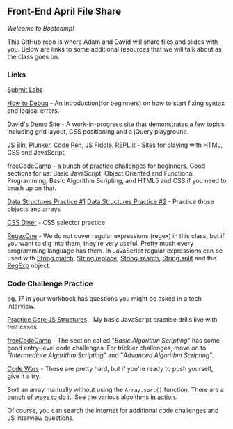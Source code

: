 ## Front-End April File Share
_Welcome to Bootcamp!_

This GitHub repo is where Adam and David will share files and slides with you. Below are links to some additional resources that we will talk about as the class goes on.

### Links

[Submit Labs](https://docs.google.com/forms/d/e/1FAIpQLSeUrJubHzo9UvrPgLKW5y0pJDuhR9XwR9yyapI2tTWsugChHw/viewform)

[How to Debug](https://developer.mozilla.org/en-US/docs/Learn/JavaScript/First_steps/What_went_wrong) - An introduction(for beginners) on how to start fixing syntax and logical errors.

[David's Demo Site](https://dwolverton.github.io/fe-demo/) - A work-in-progress site that demonstrates a few topics including grid layout, CSS positioning and a jQuery playground.

[JS Bin](http://jsbin.com), [Plunker](https://plnkr.co/), [Code Pen](https://codepen.io/), [JS Fiddle](https://jsfiddle.net/), [REPL.it](https://repl.it/languages/javascript) - Sites for playing with HTML, CSS and JavaScript.

[freeCodeCamp](https://www.freecodecamp.com/map) - a bunch of practice challenges for beginners. Good sections for us: Basic JavaScript, Object Oriented and Functional Programming, Basic Algorithm Scripting, and HTML5 and CSS if you need to brush up on that.

[Data Structures Practice #1](https://dwolverton.github.io/jsviz/apps/practice/#/?sets=arrays,objects,arrays-of-objects&sourceUrl=practice.json)
[Data Structures Practice #2](https://dwolverton.github.io/jsviz/apps/practice/#/?sourceUrl=practice-with-start.json&sets=arrays,objects) - Practice those objects and arrays

[CSS Diner](http://flukeout.github.io/) - CSS selector practice

[RegexOne](https://regexone.com/) - We do not cover regular expressions (regex) in this class, but if you want to dig into them, they're very useful. Pretty much every programming language has them. In JavaScript regular expressions can be used with [String.match](https://developer.mozilla.org/en-US/docs/Web/JavaScript/Reference/Global_Objects/String/match), [String.replace](https://developer.mozilla.org/en-US/docs/Web/JavaScript/Reference/Global_Objects/String/replace), [String.search](https://developer.mozilla.org/en-US/docs/Web/JavaScript/Reference/Global_Objects/String/search), [String.split](https://developer.mozilla.org/en-US/docs/Web/JavaScript/Reference/Global_Objects/String/split) and the [RegExp](https://developer.mozilla.org/en-US/docs/Web/JavaScript/Reference/Global_Objects/RegExp) object.

### Code Challenge Practice
pg. 17 in your workbook has questions you might be asked in a tech interview.

[Practice Core JS Structures](https://dwolverton.github.io/javascript-challenges) - My basic JavaScript practice drills live with test cases.

[freeCodeCamp](https://www.freecodecamp.com/map) - The section called "*Basic Algorithm Scripting*" has some good entry-level code challenges. For trickier challenges, move on to "*Intermediate Algorithm Scripting*" and "*Advanced Algorithm Scripting*".

[Code Wars](https://www.codewars.com) - These are pretty hard, but if you're ready to push yourself, give it a try.

Sort an array manually without using the `Array.sort()` function. There are a [bunch of ways to do it](http://khan4019.github.io/front-end-Interview-Questions/sort.html#bubbleSort). See the various algoithms [in action](https://www.toptal.com/developers/sorting-algorithms/).

Of course, you can search the internet for additional code challenges and JS interview questions.
